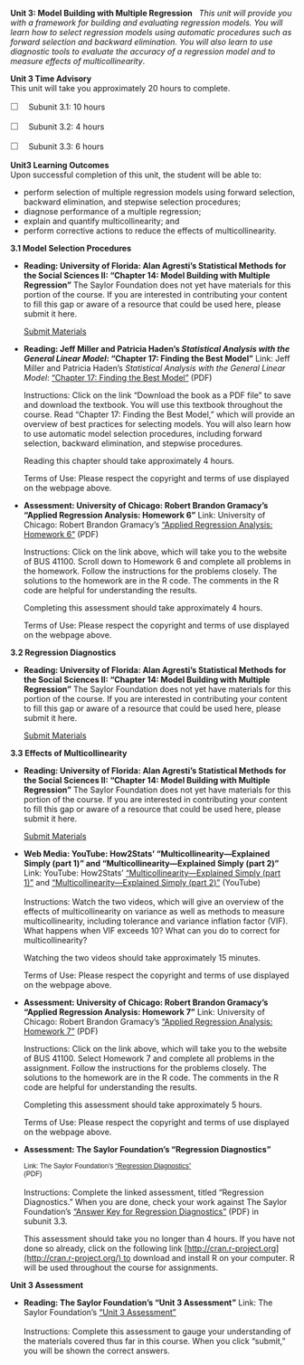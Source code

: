 **Unit 3: Model Building with Multiple Regression** <span
id="3"></span> 
*This unit will provide you with a framework for building and evaluating
regression models. You will learn how to select regression models using
automatic procedures such as forward selection and backward elimination.
You will also learn to use diagnostic tools to evaluate the accuracy of
a regression model and to measure effects of multicollinearity*.

**Unit 3 Time Advisory**  
This unit will take you approximately 20 hours to complete.  
  
 <span dir="LTR"><span
style="color: rgb(85, 85, 85); font-family: 'Myriad Pro', 'Gill Sans', 'Gill Sans MT', Calibri, sans-serif; font-size: 16px; line-height: 21px; text-align: left; -webkit-text-size-adjust: none; ">☐
   </span>Subunit 3.1: 10 hours</span>  
  
 <span dir="LTR"><span
style="color: rgb(85, 85, 85); font-family: 'Myriad Pro', 'Gill Sans', 'Gill Sans MT', Calibri, sans-serif; font-size: 16px; line-height: 21px; text-align: left; -webkit-text-size-adjust: none; ">☐
   </span>Subunit 3.2: 4 hours</span>  
  
 <span dir="LTR"><span
style="color: rgb(85, 85, 85); font-family: 'Myriad Pro', 'Gill Sans', 'Gill Sans MT', Calibri, sans-serif; font-size: 16px; line-height: 21px; text-align: left; -webkit-text-size-adjust: none; ">☐
   </span>Subunit 3.3: 6 hours</span>

**Unit3 Learning Outcomes**  
Upon successful completion of this unit, the student will be able to:  
  
-   <span dir="LTR">perform selection of multiple regression models
    using forward selection, backward elimination, and stepwise
    selection procedures;</span>
-   <span dir="LTR">diagnose performance of a multiple
    regression;</span>
-   <span dir="LTR">explain and quantify multicollinearity; and</span>
-   <span dir="LTR">perform corrective actions to reduce the effects of
    multicollinearity.</span>

**3.1 Model Selection Procedures** <span id="3.1"></span> 
-   **Reading: University of Florida: Alan Agresti’s Statistical Methods
    for the Social Sciences II: “Chapter 14: Model Building with
    Multiple Regression”**
    The Saylor Foundation does not yet have materials for this portion
    of the course. If you are interested in contributing your content to
    fill this gap or aware of a resource that could be used here, please
    submit it here.

    [Submit Materials](/contribute/)

-   **Reading: Jeff Miller and Patricia Haden’s *Statistical Analysis
    with the General Linear Model*: “Chapter 17: Finding the Best
    Model”**
    Link: Jeff Miller and Patricia Haden’s *Statistical Analysis with
    the General Linear Model*: [“Chapter 17: Finding the Best
    Model”](http://psy.otago.ac.nz/miller/index.htm#GLMBook) (PDF)  
      
     Instructions: Click on the link “Download the book as a PDF file”
    to save and download the textbook. You will use this textbook
    throughout the course. Read “Chapter 17: Finding the Best Model,”
    which will provide an overview of best practices for selecting
    models. You will also learn how to use automatic model selection
    procedures, including forward selection, backward elimination, and
    stepwise procedures.  
      
     Reading this chapter should take approximately 4 hours.  
      
     Terms of Use: Please respect the copyright and terms of use
    displayed on the webpage above.

-   **Assessment: University of Chicago: Robert Brandon Gramacy’s
    “Applied Regression Analysis: Homework 6”**
    Link: University of Chicago: Robert Brandon Gramacy’s [“Applied
    Regression Analysis: Homework
    6”](http://faculty.chicagobooth.edu/robert.gramacy/teaching.html)
    (PDF)  
      
     Instructions: Click on the link above, which will take you to the
    website of BUS 41100. Scroll down to Homework 6 and complete all
    problems in the homework. Follow the instructions for the problems
    closely. The solutions to the homework are in the R code. The
    comments in the R code are helpful for understanding the results.   
      
     Completing this assessment should take approximately 4 hours.  
      
     Terms of Use: Please respect the copyright and terms of use
    displayed on the webpage above.

**3.2 Regression Diagnostics** <span id="3.2"></span> 
-   **Reading: University of Florida: Alan Agresti’s Statistical Methods
    for the Social Sciences II: “Chapter 14: Model Building with
    Multiple Regression”**
    The Saylor Foundation does not yet have materials for this portion
    of the course. If you are interested in contributing your content to
    fill this gap or aware of a resource that could be used here, please
    submit it here.

    [Submit Materials](/contribute/)

**3.3 Effects of Multicollinearity** <span id="3.3"></span> 
-   **Reading: University of Florida: Alan Agresti’s Statistical Methods
    for the Social Sciences II: “Chapter 14: Model Building with
    Multiple Regression”**
    The Saylor Foundation does not yet have materials for this portion
    of the course. If you are interested in contributing your content to
    fill this gap or aware of a resource that could be used here, please
    submit it here.

    [Submit Materials](/contribute/)

-   **Web Media: YouTube: How2Stats’ “Multicollinearity—Explained Simply
    (part 1)” and “Multicollinearity—Explained Simply (part 2)”**
    Link: YouTube: How2Stats’ [“Multicollinearity—Explained Simply (part
    1)”](http://www.youtube.com/watch?v=Ybzc3AB1E-E) and
    [“Multicollinearity—Explained Simply (part
    2)”](http://www.youtube.com/watch?v=Z_03ZPvM1fM) (YouTube)  
        
     Instructions: Watch the two videos, which will give an overview of
    the effects of multicollinearity on variance as well as methods to
    measure multicollinearity, including tolerance and variance
    inflation factor (VIF). What happens when VIF exceeds 10? What can
    you do to correct for multicollinearity?  
      
     Watching the two videos should take approximately 15 minutes.  
      
     Terms of Use: Please respect the copyright and terms of use
    displayed on the webpage above.

-   **Assessment: University of Chicago: Robert Brandon Gramacy’s
    “Applied Regression Analysis: Homework 7”**
    Link: University of Chicago: Robert Brandon Gramacy’s [“Applied
    Regression Analysis: Homework
    7”](http://faculty.chicagobooth.edu/robert.gramacy/teaching.html)
    (PDF)  
      
     Instructions: Click on the link above, which will take you to the
    website of BUS 41100. Select Homework 7 and complete all problems in
    the assignment. Follow the instructions for the problems closely.
    The solutions to the homework are in the R code. The comments in the
    R code are helpful for understanding the results.  
      
     Completing this assessment should take approximately 5 hours.  
      
     Terms of Use: Please respect the copyright and terms of use
    displayed on the webpage above.

-   **Assessment: The Saylor Foundation’s “Regression Diagnostics”**

    <span
    style="font-size: 9pt; font-family: Arial, sans-serif; background-color: white; background-position: initial initial; background-repeat: initial initial; ">Link:
    The Saylor Foundation’s
    [“](http://www.saylor.org/site/wp-content/uploads/2012/08/MA251-Assessment-for-Unit-3.3-Regression-Diagnostics.FINAL_.pdf)</span><span
    style="font-size:9.0pt;font-family:&quot;Arial&quot;,&quot;sans-serif&quot;">[Regression
    Diagnostics](http://www.saylor.org/site/wp-content/uploads/2012/08/MA251-Assessment-for-Unit-3.3-Regression-Diagnostics.FINAL_.pdf)<span
    style="background-color: white; background-position: initial initial; background-repeat: initial initial; ">[”](http://www.saylor.org/site/wp-content/uploads/2012/08/MA251-Assessment-for-Unit-3.3-Regression-Diagnostics.FINAL_.pdf)
    (PDF)</span>                                                                      
    </span>  
     <span style="background:white"> </span>  
     <span style="background:white">Instructions: Complete the linked
    assessment, titled “</span>Regression Diagnostics.” When you are
    done, check your work against The Saylor Foundation’s
    [“](http://www.saylor.org/site/wp-content/uploads/2012/08/MA251-Assessment-AnswerKeyForUnit-3.3-Regression-Diagnostics.FINAL_.pdf)[Answer
    Key for Regression
    Diagnostics](http://www.saylor.org/site/wp-content/uploads/2012/08/MA251-Assessment-AnswerKeyForUnit-3.3-Regression-Diagnostics.FINAL_.pdf)[”](http://www.saylor.org/site/wp-content/uploads/2012/08/MA251-Assessment-AnswerKeyForUnit-3.3-Regression-Diagnostics.FINAL_.pdf) (PDF)
    in subunit 3.3.<span class="apple-converted-space"> </span>

    This assessment should take you no longer than 4 hours. If you have
    not done so already, click on the following link
    [http://cran.r-project.org](http://cran.r-project.org/) to download
    and install R on your computer. R will be used throughout the course
    for assignments.

**Unit 3 Assessment** <span id="3.4"></span> 
-   **Reading: The Saylor Foundation’s “Unit 3 Assessment”**
    Link: The Saylor Foundation’s [“Unit 3
    Assessment”](http://school.saylor.org/mod/quiz/view.php?id=1320)  
        
     Instructions: Complete this assessment to gauge your understanding
    of the materials covered thus far in this course. When you click
    “submit,” you will be shown the correct answers.


